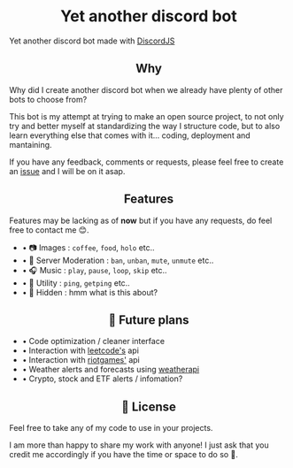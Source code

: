 <h1 align="center">Yet another discord bot</h1>
<p>Yet another discord bot made with <a href="discordjs.org">DiscordJS</a></p>

<h2 align="center">Why</h2>
<p>Why did I create another discord bot when we already have plenty of other bots to choose from?</p>
<p>This bot is my attempt at trying to make an open source project, to not only try and better myself at standardizing the way I structure code, but to also learn everything else that comes with it... coding, deployment and mantaining. </p>
<p>If you have any feedback, comments or requests, please feel free to create an <a href="https://github.com/Ruin9999/discord-bot/issues">issue</a> and I will be on it asap.

<h2 align="center">Features</h2>
<p>Features may be lacking as of <b>now</b> but if you have any requests, do feel free to contact me 😊.

<ul>
    <li> • 📷 Images :  <code>coffee</code>, <code>food</code>, <code>holo</code> etc..</li>
    <li> • 🔨 Server Moderation : <code>ban</code>, <code>unban</code>, <code>mute</code>, <code>unmute</code> etc..</li>
    <li> • 🎧 Music : <code>play</code>, <code>pause</code>, <code>loop</code>, <code>skip</code> etc..</li>
    <li> • 🔧 Utility : <code>ping</code>, <code>getping</code> etc..</li>
    <li> • 🙈 Hidden : hmm what is this about?</li>
</ul>

<h2 align="center">📝 Future plans </h2>
<ul>
    <li> • Code optimization / cleaner interface</li>
    <li> • Interaction with <a href="leetcode.com">leetcode's</a> api</li>
    <li> • Interaction with <a href="https://developer.riotgames.com">riotgames'</a> api</li>
    <li> • Weather alerts and forecasts using <a href="https://www.weatherapi.com/">weatherapi</a></li>
    <li> • Crypto, stock and ETF alerts / infomation?</li>
</ul>

<h2 align="center">📝 License</h2>
<p>Feel free to take any of my code to use in your projects.</p>
<p>I am more than happy to share my work with anyone! I just ask that you credit me accordingly if you have the time or space to do so 🤗.</p>